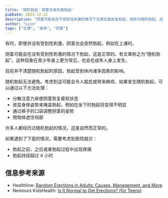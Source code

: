 ```yaml
---
title: '随机勃起：阴茎无缘无故勃起'
pubDate: 2023-12-22
description: "阴茎可能会在不受到性刺激的情况下无缘无故自发勃起，或称为随机勃起，这是常见的现象。"
author: "Linn"
tags: ["生理", "身体", "阴茎"]
---
```


有时，即使并没有受到性刺激，阴茎也会突然勃起，例如在上课时。

阴茎可能会在没有受到性刺激的情况下勃起，这是正常的。有文章称之为“随机勃起”。这种现象在青少年身上更为常见，也会在成年人身上发生。

目前并不清楚随机勃起的原因，勃起受到体内诸多因素的影响。

随机勃起无法避免。考虑到这可能会令人尴尬或带来麻烦，如果发生随机勃起，可以通过以下方法处理：

- 分散注意力来使阴茎恢复疲软状态
- 改变身体姿势来掩盖勃起，例如在坐下时勃起将变得不明显
- 通过裤子的口袋调整阴茎的姿势
- 用物体遮住裆部

许多人都经历过随机勃起的情况，这是自然而正常的。

如果遇到了下面的情况，需要考虑到医院就诊：

- 勃起之前、之后或者勃起过程中出现疼痛
- 勃起持续超过 4 小时

## 信息参考来源

- Healthline: [Random Erections in Adults: Causes, Management, and More](https://www.healthline.com/health/mens-health/random-erections)
- Nemours KidsHealth: [Is It Normal to Get Erections? (for Teens)](https://kidshealth.org/en/teens/normal-erections.html)

